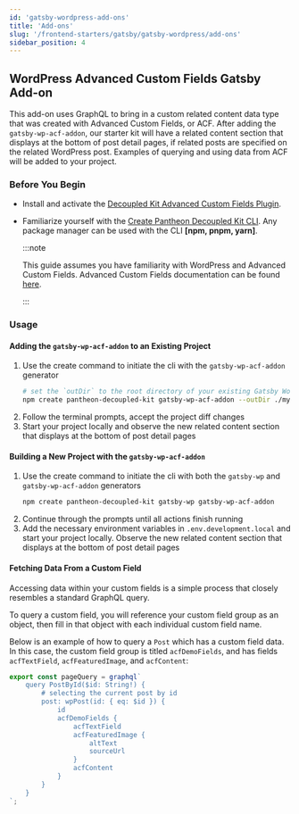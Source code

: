 ```yaml
---
id: 'gatsby-wordpress-add-ons'
title: 'Add-ons'
slug: '/frontend-starters/gatsby/gatsby-wordpress/add-ons'
sidebar_position: 4
---
```


## WordPress Advanced Custom Fields Gatsby Add-on

This add-on uses GraphQL to bring in a custom related content data type that was
created with Advanced Custom Fields, or ACF. After adding the
`gatsby-wp-acf-addon`, our starter kit will have a related content section that
displays at the bottom of post detail pages, if related posts are specified on
the related WordPress post. Examples of querying and using data from ACF will be
added to your project.

### Before You Begin

- Install and activate the
  [Decoupled Kit Advanced Custom Fields Plugin](/docs/backend-starters/decoupled-wordpress/add-ons#decoupled-kit-acf-plugin).

- Familiarize yourself with the
  [Create Pantheon Decoupled Kit CLI](https://www.npmjs.com/package/create-pantheon-decoupled-kit/).
  Any package manager can be used with the CLI **[npm, pnpm, yarn]**.

  :::note

  This guide assumes you have familiarity with WordPress and Advanced Custom
  Fields. Advanced Custom Fields documentation can be found
  [here](https://www.advancedcustomfields.com/resources/).

  :::

### Usage

#### Adding the `gatsby-wp-acf-addon` to an Existing Project

1. Use the create command to initiate the cli with the `gatsby-wp-acf-addon`
   generator
   ```bash
   # set the `outDir` to the root directory of your existing Gatsby WordPress Starter
   npm create pantheon-decoupled-kit gatsby-wp-acf-addon --outDir ./my-app-dir
   ```
1. Follow the terminal prompts, accept the project diff changes
1. Start your project locally and observe the new related content section that
   displays at the bottom of post detail pages

#### Building a New Project with the `gatsby-wp-acf-addon`

1. Use the create command to initiate the cli with both the `gatsby-wp` and
   `gatsby-wp-acf-addon` generators
   ```bash
   npm create pantheon-decoupled-kit gatsby-wp gatsby-wp-acf-addon
   ```
1. Continue through the prompts until all actions finish running
1. Add the necessary environment variables in `.env.development.local` and start
   your project locally. Observe the new related content section that displays
   at the bottom of post detail pages

#### Fetching Data From a Custom Field

Accessing data within your custom fields is a simple process that closely
resembles a standard GraphQL query.

To query a custom field, you will reference your custom field group as an
object, then fill in that object with each individual custom field name.

Below is an example of how to query a `Post` which has a custom field data. In
this case, the custom field group is titled `acfDemoFields`, and has fields
`acfTextField`, `acfFeaturedImage`, and `acfContent`:

```jsx
export const pageQuery = graphql`
	query PostById($id: String!) {
		# selecting the current post by id
		post: wpPost(id: { eq: $id }) {
			id
			acfDemoFields {
				acfTextField
				acfFeaturedImage {
					altText
					sourceUrl
				}
				acfContent
			}
		}
	}
`;
```
